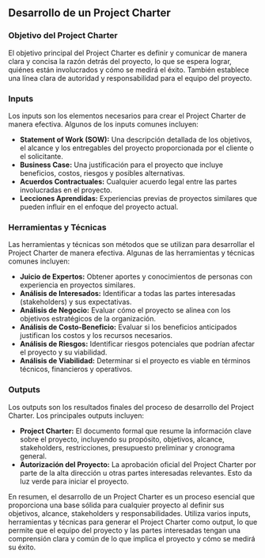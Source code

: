## Desarrollo de un Project Charter

### Objetivo del Project Charter
El objetivo principal del Project Charter es definir y comunicar de manera clara y concisa la razón detrás del proyecto, lo que se espera lograr, quiénes están involucrados y cómo se medirá el éxito. También establece una línea clara de autoridad y responsabilidad para el equipo del proyecto.

### Inputs
Los inputs son los elementos necesarios para crear el Project Charter de manera efectiva. Algunos de los inputs comunes incluyen:
- **Statement of Work (SOW):** Una descripción detallada de los objetivos, el alcance y los entregables del proyecto proporcionada por el cliente o el solicitante.
- **Business Case:** Una justificación para el proyecto que incluye beneficios, costos, riesgos y posibles alternativas.
- **Acuerdos Contractuales:** Cualquier acuerdo legal entre las partes involucradas en el proyecto.
- **Lecciones Aprendidas:** Experiencias previas de proyectos similares que pueden influir en el enfoque del proyecto actual.

### Herramientas y Técnicas
Las herramientas y técnicas son métodos que se utilizan para desarrollar el Project Charter de manera efectiva. Algunas de las herramientas y técnicas comunes incluyen:
- **Juicio de Expertos:** Obtener aportes y conocimientos de personas con experiencia en proyectos similares.
- **Análisis de Interesados:** Identificar a todas las partes interesadas (stakeholders) y sus expectativas.
- **Análisis de Negocio:** Evaluar cómo el proyecto se alinea con los objetivos estratégicos de la organización.
- **Análisis de Costo-Beneficio:** Evaluar si los beneficios anticipados justifican los costos y los recursos necesarios.
- **Análisis de Riesgos:** Identificar riesgos potenciales que podrían afectar el proyecto y su viabilidad.
- **Análisis de Viabilidad:** Determinar si el proyecto es viable en términos técnicos, financieros y operativos.

### Outputs
Los outputs son los resultados finales del proceso de desarrollo del Project Charter. Los principales outputs incluyen:
- **Project Charter:** El documento formal que resume la información clave sobre el proyecto, incluyendo su propósito, objetivos, alcance, stakeholders, restricciones, presupuesto preliminar y cronograma general.
- **Autorización del Proyecto:** La aprobación oficial del Project Charter por parte de la alta dirección u otras partes interesadas relevantes. Esto da luz verde para iniciar el proyecto.

En resumen, el desarrollo de un Project Charter es un proceso esencial que proporciona una base sólida para cualquier proyecto al definir sus objetivos, alcance, stakeholders y responsabilidades. Utiliza varios inputs, herramientas y técnicas para generar el Project Charter como output, lo que permite que el equipo del proyecto y las partes interesadas tengan una comprensión clara y común de lo que implica el proyecto y cómo se medirá su éxito.
